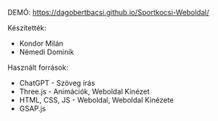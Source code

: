 DEMÓ: https://dagobertbacsi.github.io/Sportkocsi-Weboldal/

Készítették:
- Kondor Milán
- Némedi Dominik

Használt források:
- ChatGPT - Szöveg írás
- Three.js - Animációk, Weboldal Kinézet
- HTML, CSS, JS - Weboldal, Weboldal Kinézete
- GSAP.js
